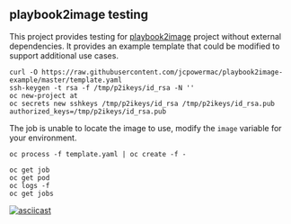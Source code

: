 ## playbook2image testing

This project provides testing for [playbook2image](https://github.com/aweiteka/playbook2image) project without external dependencies.
It provides an example template that could be modified to support additional use cases.

```
curl -O https://raw.githubusercontent.com/jcpowermac/playbook2image-example/master/template.yaml
ssh-keygen -t rsa -f /tmp/p2ikeys/id_rsa -N ''
oc new-project at
oc secrets new sshkeys /tmp/p2ikeys/id_rsa /tmp/p2ikeys/id_rsa.pub authorized_keys=/tmp/p2ikeys/id_rsa.pub
```

The job is unable to locate the image to use, modify the `image` variable for your environment.

```
oc process -f template.yaml | oc create -f -

oc get job
oc get pod
oc logs -f  
oc get jobs
```

[![asciicast](https://asciinema.org/a/101033.png)](https://asciinema.org/a/101033)


